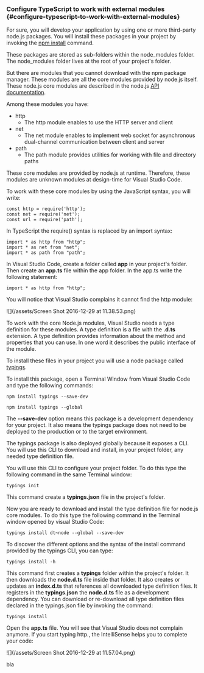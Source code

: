 ### Configure TypeScript to work with external modules {#configure-typescript-to-work-with-external-modules}

For sure, you will develop your application by using one or more third-party node.js packages. You will install these packages in your project by invoking the [npm install](https://docs.npmjs.com/cli/install) command.

These packages are stored as sub-folders within the node\_modules folder. The node\_modules folder lives at the root of your project's folder.

But there are modules that you cannot download with the npm package manager. These modules are all the core modules provided by node.js itself. These node.js core modules are described in the node.js [API documentation](https://nodejs.org/dist/latest-v6.x/docs/api/).

Among these modules you have:

* http
  * The http module enables to use the HTTP server and client
* net
  * The net module enables to implement web socket for asynchronous dual-channel communication between client and server
* path
  * The path module provides utilities for working with file and directory paths

These core modules are provided by node.js at runtime. Therefore, these modules are unknown modules at design-time  for Visual Studio Code.

To work with these core modules by using the JavaScript syntax, you will write:

```
const http = require('http');
const net = require('net');
const url = require('path');
```

In TypeScript the require\(\) syntax is replaced by an import syntax:

```
import * as http from "http";
import * as net from "net";
import * as path from "path";
```

In Visual Studio Code, create a folder called **app** in your project's folder. Then create an **app.ts** file within the app folder. In the app.ts write the following statement:

```
import * as http from "http";
```

You will notice that Visual Studio complains it cannot find the http module:

![](/assets/Screen Shot 2016-12-29 at 11.38.53.png)

To work with the core Node.js modules, Visual Studio needs a type definition for these modules. A type definition is a file with the **.d.ts** extension. A type definition provides information about the method and properties that you can use. In one word it describes the public interface of the module.

To install these files in your project you will use a node package called [typings](https://github.com/typings/typings).

To install this package, open a Terminal Window from Visual Studio Code and type the following commands:

```
npm install typings --save-dev

npm install typings --global
```

The **--save-dev** option means this package is a development dependency for your project. It also means the typings package does not need to be deployed to the production or to the target environment.

The typings package is also deployed globally because it exposes a CLI. You will use this CLI to download and install, in your project folder, any needed type definition file.

You will use this CLI to configure your project folder. To do this type the following command in the same Terminal window:

```
typings init
```

This command create a **typings.json** file in the project's folder.

Now you are ready to download and install the type definition file for node.js core modules. To do this type the following command in the Terminal window opened by visual Studio Code:

```
typings install dt~node --global --save-dev
```

To discover the different options and the syntax of the install command provided by the typings CLI, you can type:

```
typings install -h
```

This command first creates a **typings** folder within the project's folder. It then downloads the **node.d.ts** file inside that folder. It also creates or updates an **index.d.ts** that references all downloaded type definition files. It registers in the **typings.json** the **node.d.ts** file as a development dependency. You can download or re-download all type definition files declared in the typings.json file by invoking the command:

```
typings install
```

Open the **app.ts** file. You will see that Visual Studio does not complain anymore. If you start typing http., the IntelliSense helps you to complete your code:

![](/assets/Screen Shot 2016-12-29 at 11.57.04.png)

bla



